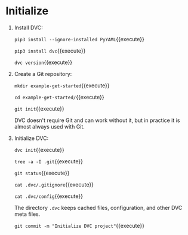 # Initialize

1. Install DVC:

   `pip3 install --ignore-installed PyYAML`{{execute}}

   `pip3 install dvc`{{execute}}
   
   `dvc version`{{execute}}

2. Create a Git repository:

   `mkdir example-get-started`{{execute}}
   
   `cd example-get-started/`{{execute}}
   
   `git init`{{execute}}
   
   DVC doesn't require Git and can work without it, but in practice it
   is almost always used with Git.
   
3. Initialize DVC:

   `dvc init`{{execute}}
   
   `tree -a -I .git`{{execute}}
   
   `git status`{{execute}}
   
   `cat .dvc/.gitignore`{{execute}}
   
   `cat .dvc/config`{{execute}}
   
   The directory `.dvc` keeps cached files, configuration, and other
   DVC meta files.
   
   `git commit -m "Initialize DVC project"`{{execute}}
